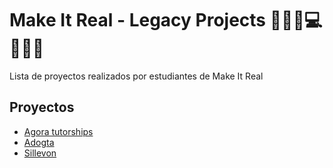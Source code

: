 # Make It Real - Legacy Projects 👩🏻‍💻💻👨🏼‍💻

Lista de proyectos realizados por estudiantes de Make It Real

## Proyectos

- [Agora tutorships](./01/)
- [Adogta](./02/)
- [Sillevon](./03/)

